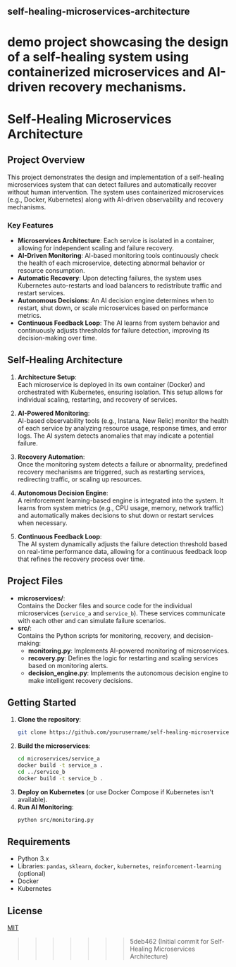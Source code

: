 
## self-healing-microservices-architecture
 demo project showcasing the design of a self-healing system using containerized microservices and AI-driven recovery mechanisms.
=======
# Self-Healing Microservices Architecture

## Project Overview
This project demonstrates the design and implementation of a self-healing microservices system that can detect failures and automatically recover without human intervention. The system uses containerized microservices (e.g., Docker, Kubernetes) along with AI-driven observability and recovery mechanisms.

### Key Features
- **Microservices Architecture**: Each service is isolated in a container, allowing for independent scaling and failure recovery.
- **AI-Driven Monitoring**: AI-based monitoring tools continuously check the health of each microservice, detecting abnormal behavior or resource consumption.
- **Automatic Recovery**: Upon detecting failures, the system uses Kubernetes auto-restarts and load balancers to redistribute traffic and restart services.
- **Autonomous Decisions**: An AI decision engine determines when to restart, shut down, or scale microservices based on performance metrics.
- **Continuous Feedback Loop**: The AI learns from system behavior and continuously adjusts thresholds for failure detection, improving its decision-making over time.

## Self-Healing Architecture
1. **Architecture Setup**:  
   Each microservice is deployed in its own container (Docker) and orchestrated with Kubernetes, ensuring isolation. This setup allows for individual scaling, restarting, and recovery of services.

2. **AI-Powered Monitoring**:  
   AI-based observability tools (e.g., Instana, New Relic) monitor the health of each service by analyzing resource usage, response times, and error logs. The AI system detects anomalies that may indicate a potential failure.

3. **Recovery Automation**:  
   Once the monitoring system detects a failure or abnormality, predefined recovery mechanisms are triggered, such as restarting services, redirecting traffic, or scaling up resources.

4. **Autonomous Decision Engine**:  
   A reinforcement learning-based engine is integrated into the system. It learns from system metrics (e.g., CPU usage, memory, network traffic) and automatically makes decisions to shut down or restart services when necessary.

5. **Continuous Feedback Loop**:  
   The AI system dynamically adjusts the failure detection threshold based on real-time performance data, allowing for a continuous feedback loop that refines the recovery process over time.

## Project Files
- **microservices/**:  
  Contains the Docker files and source code for the individual microservices (`service_a` and `service_b`). These services communicate with each other and can simulate failure scenarios.
- **src/**:  
  Contains the Python scripts for monitoring, recovery, and decision-making:
  - **monitoring.py**: Implements AI-powered monitoring of microservices.
  - **recovery.py**: Defines the logic for restarting and scaling services based on monitoring alerts.
  - **decision_engine.py**: Implements the autonomous decision engine to make intelligent recovery decisions.
  
## Getting Started
1. **Clone the repository**:
    ```bash
    git clone https://github.com/yourusername/self-healing-microservices-architecture.git
    ```
2. **Build the microservices**:
    ```bash
    cd microservices/service_a
    docker build -t service_a .
    cd ../service_b
    docker build -t service_b .
    ```
3. **Deploy on Kubernetes** (or use Docker Compose if Kubernetes isn't available).
4. **Run AI Monitoring**:
    ```bash
    python src/monitoring.py
    ```

## Requirements
- Python 3.x
- Libraries: `pandas`, `sklearn`, `docker`, `kubernetes`, `reinforcement-learning` (optional)
- Docker
- Kubernetes

## License
[MIT](LICENSE)

>>>>>>> 5deb462 (Initial commit for Self-Healing Microservices Architecture)
